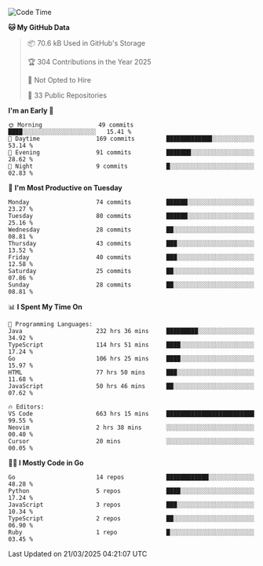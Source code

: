 <!--START_SECTION:thansetan-waka-->
![Code Time](http://img.shields.io/badge/Code%20Time-666%20hrs%2013%20mins-blue)

**🐱 My GitHub Data** 

> 📦 70.6 kB Used in GitHub's Storage 
 > 
> 🏆 304 Contributions in the Year 2025
 > 
> 🚫 Not Opted to Hire
 > 
> 📜 33 Public Repositories 
 > 

**I'm an Early 🐤** 

```text
🌞 Morning                49 commits          ████░░░░░░░░░░░░░░░░░░░░░   15.41 % 
🌆 Daytime                169 commits         █████████████░░░░░░░░░░░░   53.14 % 
🌃 Evening                91 commits          ███████░░░░░░░░░░░░░░░░░░   28.62 % 
🌙 Night                  9 commits           █░░░░░░░░░░░░░░░░░░░░░░░░   02.83 % 
```

📅 **I'm Most Productive on Tuesday** 

```text
Monday                   74 commits          ██████░░░░░░░░░░░░░░░░░░░   23.27 % 
Tuesday                  80 commits          ██████░░░░░░░░░░░░░░░░░░░   25.16 % 
Wednesday                28 commits          ██░░░░░░░░░░░░░░░░░░░░░░░   08.81 % 
Thursday                 43 commits          ███░░░░░░░░░░░░░░░░░░░░░░   13.52 % 
Friday                   40 commits          ███░░░░░░░░░░░░░░░░░░░░░░   12.58 % 
Saturday                 25 commits          ██░░░░░░░░░░░░░░░░░░░░░░░   07.86 % 
Sunday                   28 commits          ██░░░░░░░░░░░░░░░░░░░░░░░   08.81 % 
```

📊 **I Spent My Time On** 

```text
💬 Programming Languages: 
Java                     232 hrs 36 mins     █████████░░░░░░░░░░░░░░░░   34.92 % 
TypeScript               114 hrs 51 mins     ████░░░░░░░░░░░░░░░░░░░░░   17.24 % 
Go                       106 hrs 25 mins     ████░░░░░░░░░░░░░░░░░░░░░   15.97 % 
HTML                     77 hrs 50 mins      ███░░░░░░░░░░░░░░░░░░░░░░   11.68 % 
JavaScript               50 hrs 46 mins      ██░░░░░░░░░░░░░░░░░░░░░░░   07.62 % 

🔥 Editors: 
VS Code                  663 hrs 15 mins     █████████████████████████   99.55 % 
Neovim                   2 hrs 38 mins       ░░░░░░░░░░░░░░░░░░░░░░░░░   00.40 % 
Cursor                   20 mins             ░░░░░░░░░░░░░░░░░░░░░░░░░   00.05 % 
```

**🧑‍💻 I Mostly Code in Go** 

```text
Go                       14 repos            ████████████░░░░░░░░░░░░░   48.28 % 
Python                   5 repos             ████░░░░░░░░░░░░░░░░░░░░░   17.24 % 
JavaScript               3 repos             ███░░░░░░░░░░░░░░░░░░░░░░   10.34 % 
TypeScript               2 repos             ██░░░░░░░░░░░░░░░░░░░░░░░   06.90 % 
Ruby                     1 repo              █░░░░░░░░░░░░░░░░░░░░░░░░   03.45 % 
```

Last Updated on 21/03/2025 04:21:07 UTC
<!--END_SECTION:thansetan-waka-->